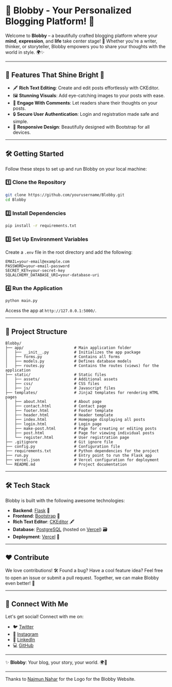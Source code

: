 # 🌟 Blobby - Your Personalized Blogging Platform! 📝

Welcome to **Blobby** – a beautifully crafted blogging platform where your **mind**, **expression**, and **life** take center stage! 🚀 Whether you're a writer, thinker, or storyteller, Blobby empowers you to share your thoughts with the world in style. 🌍✨

---

## 🎯 Features That Shine Bright 🌟

- 🖋️ **Rich Text Editing**: Create and edit posts effortlessly with CKEditor.
- 🖼️ **Stunning Visuals**: Add eye-catching images to your posts with ease.
- 💬 **Engage With Comments**: Let readers share their thoughts on your posts.
- 🔒 **Secure User Authentication**: Login and registration made safe and simple.
- 🎨 **Responsive Design**: Beautifully designed with Bootstrap for all devices.

---

## 🛠️ Getting Started

Follow these steps to set up and run Blobby on your local machine:

### 1️⃣ Clone the Repository

```bash
git clone https://github.com/yourusername/Blobby.git
cd Blobby
```

### 2️⃣ Install Dependencies

```bash
pip install -r requirements.txt
```

### 3️⃣ Set Up Environment Variables

Create a `.env` file in the root directory and add the following:

```plaintext
EMAIL=your-email@example.com
PASSWORD=your-email-password
SECRET_KEY=your-secret-key
SQLALCHEMY_DATABASE_URI=your-database-uri
```

### 4️⃣ Run the Application

```bash
python main.py
```

Access the app at `http://127.0.0.1:5000/`.

---

## 📂 Project Structure

```plaintext
Blobby/
├── app/                      # Main application folder
│   ├── __init__.py           # Initializes the app package
│   ├── forms.py              # Contains all forms
│   ├── models.py             # Defines database models
│   ├── routes.py             # Contains the routes (views) for the application
├── static/                   # Static files
│   ├── assets/               # Additional assets
│   ├── css/                  # CSS files
│   ├── js/                   # Javascript files
├── templates/                # Jinja2 templates for rendering HTML pages
│   ├── about.html            # About page
│   ├── contact.html          # Contact page
│   ├── footer.html           # Footer template
│   ├── header.html           # Header template
│   ├── index.html            # Homepage displaying all posts
│   ├── login.html            # Login page
│   ├── make-post.html        # Page for creating or editing posts
│   ├── post.html             # Page for viewing individual posts
│   └── register.html         # User registration page
├── .gitignore                # Git ignore file
├── config.py                 # Configuration file
├── requirements.txt          # Python dependencies for the project
├── run.py                    # Entry point to run the Flask app
├── vercel.json               # Vercel configuration for deployment
└── README.md                 # Project documentation
```

---

## 🛠️ Tech Stack

Blobby is built with the following awesome technologies:

- **Backend**: [Flask](https://flask.palletsprojects.com/) 🐍  
- **Frontend**: [Bootstrap](https://getbootstrap.com/) 🎨  
- **Rich Text Editor**: [CKEditor](https://ckeditor.com/) 🖋️  
- **Database**: [PostgreSQL](https://www.postgresql.org/) (hosted on [Vercel](https://vercel.com/)) 🗃️  
- **Deployment**: [Vercel](https://vercel.com/) 🚀  

---

## ❤️ Contribute

We love contributions! 🛠️ Found a bug? Have a cool feature idea? Feel free to open an issue or submit a pull request. Together, we can make Blobby even better! 💪

---

## 🙌 Connect With Me

Let's get social! Connect with me on:

- 🐦 [Twitter](https://twitter.com/SAMEETPATIL5)
- 📸 [Instagram](https://www.instagram.com/sameetpatil_5/)
- 💼 [LinkedIn](https://www.linkedin.com/in/sameetpatil5/)
- 💻 [GitHub](https://github.com/sameetpatil5)

---

✨ **Blobby**: Your blog, your story, your world. 🌍💖

---

Thanks to [Najmun Nahar](https://www.flaticon.com/authors/najmunnahar) for the Logo for the Blobby Website.
